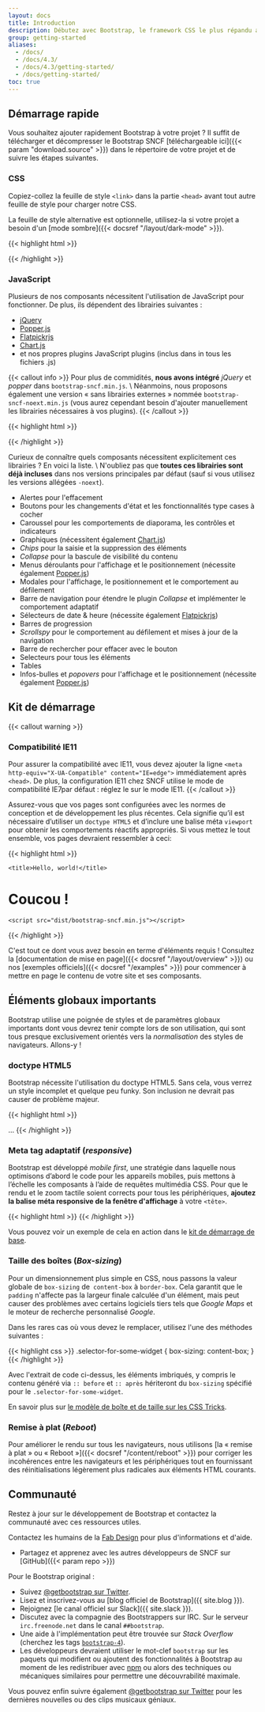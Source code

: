 ```yaml
---
layout: docs
title: Introduction
description: Débutez avec Bootstrap, le framework CSS le plus répandu au monde pour la création de sites réactifs axés sur le mobile, avec des exemples spécifiques à SNCF.
group: getting-started
aliases:
  - /docs/
  - /docs/4.3/
  - /docs/4.3/getting-started/
  - /docs/getting-started/
toc: true
---
```


## Démarrage rapide

Vous souhaitez ajouter rapidement Bootstrap à votre projet ? Il suffit de télécharger et décompresser le Bootstrap SNCF [téléchargeable ici]({{< param "download.source" >}}) dans le répertoire de votre projet et de suivre les étapes suivantes.

### CSS

Copiez-collez la feuille de style `<link>` dans la partie `<head>` avant tout autre feuille de style pour charger notre CSS.

La feuille de style alternative est optionnelle, utilisez-la si votre projet a besoin d'un [mode sombre]({{< docsref "/layout/dark-mode" >}}).

{{< highlight html >}}
<link rel="stylesheet" href="/bootstrap-sncf.min.css">
<link rel="stylesheet alternate" href="/bootstrap-sncf.darkmode.min.css">
{{< /highlight >}}

### JavaScript

Plusieurs de nos composants nécessitent l'utilisation de JavaScript pour fonctionner. De plus, ils dépendent des librairies suivantes :

- [jQuery](https://jquery.com)
- [Popper.js](https://popper.js.org/)
- [Flatpickrjs](https://flatpickr.js.org/)
- [Chart.js](https://www.chartjs.org/)
- et nos propres plugins JavaScript plugins (inclus dans in tous les fichiers .js)

{{< callout info >}}
Pour plus de commidités, **nous avons intégré** _jQuery_ et _popper_ dans `bootstrap-sncf.min.js`. \\
Néanmoins, nous proposons également une version « sans librairies externes » nommée `bootstrap-sncf-noext.min.js` (vous aurez cependant besoin d'ajouter manuellement les librairies nécessaires à vos plugins).
{{< /callout >}}

{{< highlight html >}}
<script src="/bootstrap-sncf.min.js"></script>
{{< /highlight >}}

Curieux de connaître quels composants nécessitent explicitement ces librairies ? En voici la liste. \\
N'oubliez pas que **toutes ces librairies sont déjà incluses** dans nos versions principales par défaut (sauf si vous utilisez les versions allégées `-noext`).

- Alertes pour l'effacement
- Boutons pour les changements d'état et les fonctionnalités type cases à cocher
- Caroussel pour les comportements de diaporama, les contrôles et indicateurs
- Graphiques (nécessitent également [Chart.js](https://www.chartjs.org/))
- _Chips_ pour la saisie et la suppression des éléments
- _Collapse_ pour la bascule de visibilité du contenu
- Menus déroulants pour l'affichage et le positionnement (nécessite également [Popper.js](https://popper.js.org/))
- Modales pour l'affichage, le positionnement et le comportement au défilement
- Barre de navigation pour étendre le plugin _Collapse_ et implémenter le comportement adaptatif
- Sélecteurs de date & heure (nécessite également [Flatpickrjs](https://flatpickr.js.org/))
- Barres de progression
- _Scrollspy_ pour le comportement au défilement et mises à jour de la navigation
- Barre de rechercher pour effacer avec le bouton
- Selecteurs pour tous les éléments
- Tables
- Infos-bulles et _popovers_ pour l'affichage et le positionnement (nécessite également [Popper.js](https://popper.js.org/))

## Kit de démarrage

{{< callout warning >}}
### Compatibilité IE11
Pour assurer la compatibilité avec IE11, vous devez ajouter la ligne `<meta http-equiv="X-UA-Compatible" content="IE=edge">` immédiatement après `<head>`.
De plus, la configuration IE11 chez SNCF utilise le mode de compatibilité IE7par défaut : réglez le sur le mode IE11.
{{< /callout >}}

Assurez-vous que vos pages sont configurées avec les normes de conception et de développement les plus récentes. Cela signifie qu’il est nécessaire d’utiliser un `doctype HTML5` et d’inclure une balise méta `viewport` pour obtenir les comportements réactifs appropriés. Si vous mettez le tout ensemble, vos pages devraient ressembler à ceci:

{{< highlight html >}}
<!doctype html>
<html lang="en">
  <head>
    <!-- compatibilité IE 11 -->
    <meta http-equiv="X-UA-Compatible" content="IE=edge">
    <!-- Meta tags requis -->
    <meta charset="utf-8">
    <meta name="viewport" content="width=device-width, initial-scale=1, shrink-to-fit=no">
    <!-- CSS Bootstrap -->
    <link rel="stylesheet" href="dist/bootstrap-sncf.min.css">

    <title>Hello, world!</title>
  </head>
  <body>
    <h1>Coucou !</h1>

    <script src="dist/bootstrap-sncf.min.js"></script>
  </body>
</html>
{{< /highlight >}}

C'est tout ce dont vous avez besoin en terme d'éléments requis ! Consultez la [documentation de mise en page]({{< docsref "/layout/overview" >}}) ou nos [exemples officiels]({{< docsref "/examples" >}}) pour commencer à mettre en page le contenu de votre site et ses composants.

## Éléments globaux importants

Bootstrap utilise une poignée de styles et de paramètres globaux importants dont vous devrez tenir compte lors de son utilisation, qui sont tous presque exclusivement orientés vers la *normalisation* des styles de navigateurs. Allons-y !

### doctype HTML5

Bootstrap nécessite l'utilisation du doctype HTML5. Sans cela, vous verrez un style incomplet et quelque peu funky. Son inclusion ne devrait pas causer de problème majeur.

{{< highlight html >}}
<!doctype html>
<html lang="fr">
  ...
</html>
{{< /highlight >}}

### Meta tag adaptatif (_responsive_)
Bootstrap est développé *mobile first*, une stratégie dans laquelle nous optimisons d’abord le code pour les appareils mobiles, puis mettons à l’échelle les composants à l’aide de requêtes multimédia CSS. Pour que le rendu et le zoom tactile soient corrects pour tous les périphériques, **ajoutez la balise méta responsive de la fenêtre d'affichage** à votre `<tête>`.

{{< highlight html >}}
<meta name="viewport" content="width=device-width, initial-scale=1, shrink-to-fit=no">
{{< /highlight >}}

Vous pouvez voir un exemple de cela en action dans le [kit de démarrage de base](#starter-template).

### Taille des boîtes (_Box-sizing_)

Pour un dimensionnement plus simple en CSS, nous passons la valeur globale de `box-sizing` de` content-box` à `border-box`. Cela garantit que le `padding` n'affecte pas la largeur finale calculée d'un élément, mais peut causer des problèmes avec certains logiciels tiers tels que _Google Maps_ et le moteur de recherche personnalisé _Google_.

Dans les rares cas où vous devez le remplacer, utilisez l'une des méthodes suivantes :

{{< highlight css >}}
.selector-for-some-widget {
  box-sizing: content-box;
}
{{< /highlight >}}

Avec l'extrait de code ci-dessus, les éléments imbriqués, y compris le contenu généré via `:: before` et `:: après` hériteront du `box-sizing` spécifié pour le `.selector-for-some-widget`.

En savoir plus sur [le modèle de boîte et de taille sur les CSS Tricks](https://css-tricks.com/box-sizing/).

### Remise à plat (_Reboot_)

Pour améliorer le rendu sur tous les navigateurs, nous utilisons [la « remise à plat » ou « Reboot »]({{< docsref "/content/reboot" >}}) pour corriger les incohérences entre les navigateurs et les périphériques tout en fournissant des réinitialisations légèrement plus radicales aux éléments HTML courants.

## Communauté

Restez à jour sur le développement de Bootstrap et contactez la communauté avec ces ressources utiles.

Contactez les humains de la [Fab Design](mailto:design.fab@sncf.fr) pour plus d'informations et d'aide.

- Partagez et apprenez avec les autres développeurs de SNCF sur [GitHub]({{< param repo >}})

Pour le Bootstrap original :

- Suivez [@getbootstrap sur Twitter](https://twitter.com/getbootstrap).
- Lisez et inscrivez-vous au [blog officiel de Bootstrap]({{ site.blog }}).
- Rejoignez [le canal officiel sur Slack]({{ site.slack }}).
- Discutez avec la compagnie des Bootstrappers sur IRC. Sur le serveur `irc.freenode.net` dans le canal `##bootstrap`.
- Une aide à l'implémentation peut être trouvée sur _Stack Overflow_ (cherchez les tags [`bootstrap-4`](https://stackoverflow.com/questions/tagged/bootstrap-4)).
- Les développeurs devraient utiliser le mot-clef `bootstrap` sur les paquets qui modifient ou ajoutent des fonctionnalités à Bootstrap au moment de les redistribuer avec [npm](https://www.npmjs.com/browse/keyword/bootstrap) ou alors des techniques ou mécaniques similaires pour permettre une découvrabilité maximale.

Vous pouvez enfin suivre également [@getbootstrap sur Twitter](https://twitter.com/getbootstrap) pour les dernières nouvelles ou des clips musicaux géniaux.
